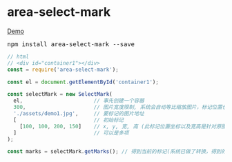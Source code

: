 # area-select-mark

[Demo](https://open-node.github.io/area-select-mark/)

<pre>
npm install area-select-mark --save
</pre>

```js
// html
// <div id="container1"></div>
const = require('area-select-mark');

const el = document.getElementById('container1');

const selectMark = new SelectMark(
  el,                       // 事先创建一个容器
  300,                      // 图片宽度限制, 系统会自动等比缩放图片，标记位置也同样会转换
  './assets/demo1.jpg',     // 要标记的图片地址
  [                         // 初始标记
    [100, 100, 200, 150]    // x, y, 宽, 高 (此标记位置坐标以及宽高是针对原图尺寸的)
  ]                         // 可以是多项
);

const marks = selectMark.getMarks(); // 得到当前的标记(系统已做了转换，得到的坐标以及宽高均是针对原图尺寸的)
```
